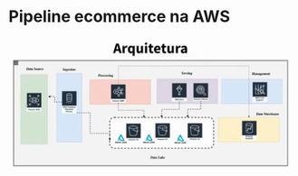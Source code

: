# Pipeline ecommerce na AWS

![Alt text](./assets/arquitetura-pipeline-ecommerce.png?raw=true "Arquitetura pipeline ecommerce")